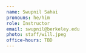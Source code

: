 ```yaml
---
name: Swupnil Sahai
pronouns: he/him
role: Instructor
email: swupnil@berkeley.edu
photo: staff/will.jpeg
office-hours: TBD
---
```

